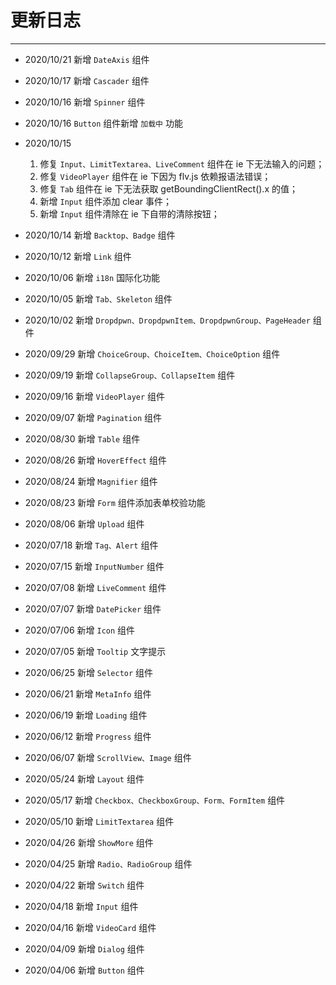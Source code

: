 # 更新日志

---

- 2020/10/21 新增 `DateAxis` 组件
- 2020/10/17 新增 `Cascader` 组件
- 2020/10/16 新增 `Spinner` 组件
- 2020/10/16 `Button` 组件新增 `加载中` 功能
- 2020/10/15

  1. 修复 `Input、LimitTextarea、LiveComment` 组件在 ie 下无法输入的问题；
  2. 修复 `VideoPlayer` 组件在 ie 下因为 flv.js 依赖报语法错误；
  3. 修复 `Tab` 组件在 ie 下无法获取 getBoundingClientRect().x 的值；
  4. 新增 `Input` 组件添加 clear 事件；
  5. 新增 `Input` 组件清除在 ie 下自带的清除按钮；

- 2020/10/14 新增 `Backtop、Badge` 组件
- 2020/10/12 新增 `Link` 组件
- 2020/10/06 新增 `i18n` 国际化功能
- 2020/10/05 新增 `Tab、Skeleton` 组件
- 2020/10/02 新增 `Dropdpwn、DropdpwnItem、DropdpwnGroup、PageHeader` 组件
- 2020/09/29 新增 `ChoiceGroup、ChoiceItem、ChoiceOption` 组件
- 2020/09/19 新增 `CollapseGroup、CollapseItem` 组件
- 2020/09/16 新增 `VideoPlayer` 组件
- 2020/09/07 新增 `Pagination` 组件
- 2020/08/30 新增 `Table` 组件
- 2020/08/26 新增 `HoverEffect` 组件
- 2020/08/24 新增 `Magnifier` 组件
- 2020/08/23 新增 `Form` 组件添加表单校验功能
- 2020/08/06 新增 `Upload` 组件
- 2020/07/18 新增 `Tag、Alert` 组件
- 2020/07/15 新增 `InputNumber` 组件
- 2020/07/08 新增 `LiveComment` 组件
- 2020/07/07 新增 `DatePicker` 组件
- 2020/07/06 新增 `Icon` 组件
- 2020/07/05 新增 `Tooltip` 文字提示
- 2020/06/25 新增 `Selector` 组件
- 2020/06/21 新增 `MetaInfo` 组件
- 2020/06/19 新增 `Loading` 组件
- 2020/06/12 新增 `Progress` 组件
- 2020/06/07 新增 `ScrollView、Image` 组件
- 2020/05/24 新增 `Layout` 组件
- 2020/05/17 新增 `Checkbox、CheckboxGroup、Form、FormItem` 组件
- 2020/05/10 新增 `LimitTextarea` 组件
- 2020/04/26 新增 `ShowMore` 组件
- 2020/04/25 新增 `Radio、RadioGroup` 组件
- 2020/04/22 新增 `Switch` 组件
- 2020/04/18 新增 `Input` 组件
- 2020/04/16 新增 `VideoCard` 组件
- 2020/04/09 新增 `Dialog` 组件
- 2020/04/06 新增 `Button` 组件

